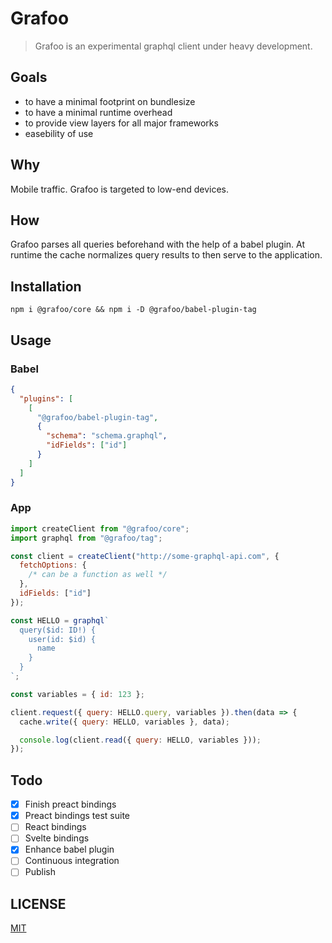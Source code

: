 # Grafoo

> Grafoo is an experimental graphql client under heavy development.

## Goals

- to have a minimal footprint on bundlesize
- to have a minimal runtime overhead
- to provide view layers for all major frameworks
- easebility of use

## Why

Mobile traffic. Grafoo is targeted to low-end devices.

## How

Grafoo parses all queries beforehand with the help of a babel plugin. At runtime the cache normalizes query results to then serve to the application.

## Installation

```shell
npm i @grafoo/core && npm i -D @grafoo/babel-plugin-tag
```

## Usage

### Babel

```json
{
  "plugins": [
    [
      "@grafoo/babel-plugin-tag",
      {
        "schema": "schema.graphql",
        "idFields": ["id"]
      }
    ]
  ]
}
```

### App

```js
import createClient from "@grafoo/core";
import graphql from "@grafoo/tag";

const client = createClient("http://some-graphql-api.com", {
  fetchOptions: {
    /* can be a function as well */
  },
  idFields: ["id"]
});

const HELLO = graphql`
  query($id: ID!) {
    user(id: $id) {
      name
    }
  }
`;

const variables = { id: 123 };

client.request({ query: HELLO.query, variables }).then(data => {
  cache.write({ query: HELLO, variables }, data);

  console.log(client.read({ query: HELLO, variables }));
});
```

## Todo

- [x] Finish preact bindings
- [x] Preact bindings test suite
- [ ] React bindings
- [ ] Svelte bindings
- [x] Enhance babel plugin
- [ ] Continuous integration
- [ ] Publish

## LICENSE

[MIT](https://github.com/malbernaz/grafoo/blob/master/LICENSE)
